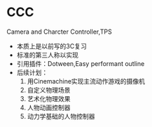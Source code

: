# CCC
Camera and Charcter Controller,TPS 


* 本质上是以前写的3C复习
* 标准的第三人称以实现
* 引用插件：Dotween,Easy performant outline
* 后续计划：
	1. 用Cinemachine实现主流动作游戏的摄像机
	2. 自定义物理场景
	3. 艺术化物理效果
	4. 人物动画控制器
	5. 动力学基础的人物控制器
	